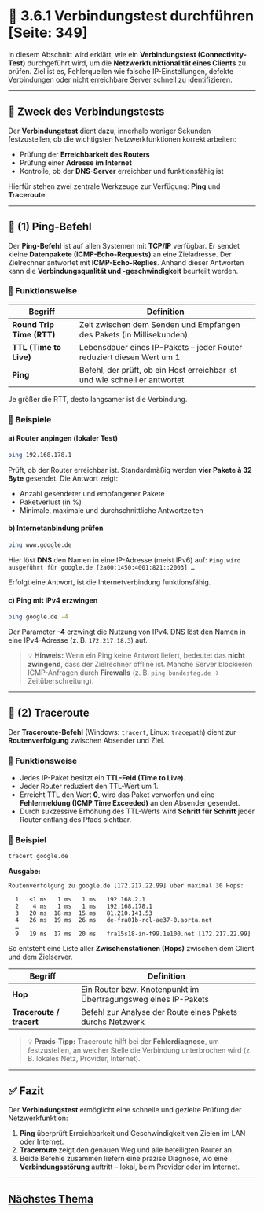 # 📡 3.6.1 Verbindungstest durchführen [Seite: 349]

In diesem Abschnitt wird erklärt, wie ein **Verbindungstest (Connectivity-Test)** durchgeführt wird, um die **Netzwerkfunktionalität eines Clients** zu prüfen. Ziel ist es, Fehlerquellen wie falsche IP-Einstellungen, defekte Verbindungen oder nicht erreichbare Server schnell zu identifizieren.

---

## 🧭 Zweck des Verbindungstests

Der **Verbindungstest** dient dazu, innerhalb weniger Sekunden festzustellen,
ob die wichtigsten Netzwerkfunktionen korrekt arbeiten:

* Prüfung der **Erreichbarkeit des Routers**
* Prüfung einer **Adresse im Internet**
* Kontrolle, ob der **DNS-Server** erreichbar und funktionsfähig ist

Hierfür stehen zwei zentrale Werkzeuge zur Verfügung: **Ping** und **Traceroute**.

---

## 🧩 (1) Ping-Befehl

Der **Ping-Befehl** ist auf allen Systemen mit **TCP/IP** verfügbar.
Er sendet kleine **Datenpakete (ICMP-Echo-Requests)** an eine Zieladresse.
Der Zielrechner antwortet mit **ICMP-Echo-Replies**.
Anhand dieser Antworten kann die **Verbindungsqualität und -geschwindigkeit** beurteilt werden.

### 🔹 Funktionsweise

| Begriff                   | Definition                                                                 |
| ------------------------- | -------------------------------------------------------------------------- |
| **Round Trip Time (RTT)** | Zeit zwischen dem Senden und Empfangen des Pakets (in Millisekunden)       |
| **TTL (Time to Live)**    | Lebensdauer eines IP-Pakets – jeder Router reduziert diesen Wert um 1      |
| **Ping**                  | Befehl, der prüft, ob ein Host erreichbar ist und wie schnell er antwortet |

Je größer die RTT, desto langsamer ist die Verbindung.

### 🔹 Beispiele

#### a) **Router anpingen (lokaler Test)**

```bash
ping 192.168.178.1
```

Prüft, ob der Router erreichbar ist.
Standardmäßig werden **vier Pakete à 32 Byte** gesendet.
Die Antwort zeigt:

* Anzahl gesendeter und empfangener Pakete
* Paketverlust (in %)
* Minimale, maximale und durchschnittliche Antwortzeiten

#### b) **Internetanbindung prüfen**

```bash
ping www.google.de
```

Hier löst **DNS** den Namen in eine IP-Adresse (meist IPv6) auf:
`Ping wird ausgeführt für google.de [2a00:1450:4001:821::2003] …`

Erfolgt eine Antwort, ist die Internetverbindung funktionsfähig.

#### c) **Ping mit IPv4 erzwingen**

```bash
ping google.de -4
```

Der Parameter **-4** erzwingt die Nutzung von IPv4.
DNS löst den Namen in eine IPv4-Adresse (z. B. `172.217.18.3`) auf.

> 💡 **Hinweis:**
> Wenn ein Ping keine Antwort liefert, bedeutet das **nicht zwingend**, dass der Zielrechner offline ist.
> Manche Server blockieren ICMP-Anfragen durch **Firewalls** (z. B. `ping bundestag.de` → Zeitüberschreitung).

---

## 🧮 (2) Traceroute

Der **Traceroute-Befehl** (Windows: `tracert`, Linux: `tracepath`) dient zur **Routenverfolgung** zwischen Absender und Ziel.

### 🔹 Funktionsweise

* Jedes IP-Paket besitzt ein **TTL-Feld (Time to Live)**.
* Jeder Router reduziert den TTL-Wert um 1.
* Erreicht TTL den Wert **0**, wird das Paket verworfen und eine **Fehlermeldung (ICMP Time Exceeded)** an den Absender gesendet.
* Durch sukzessive Erhöhung des TTL-Werts wird **Schritt für Schritt** jeder Router entlang des Pfads sichtbar.

### 🔹 Beispiel

```bash
tracert google.de
```

**Ausgabe:**

```
Routenverfolgung zu google.de [172.217.22.99] über maximal 30 Hops:

  1   <1 ms   1 ms   1 ms   192.168.2.1
  2    4 ms   1 ms   1 ms   192.168.178.1
  3   20 ms  18 ms  15 ms   81.210.141.53
  4   26 ms  19 ms  26 ms   de-fra01b-rcl-ae37-0.aorta.net
  …
  9   19 ms  17 ms  20 ms   fra15s18-in-f99.1e100.net [172.217.22.99]
```

So entsteht eine Liste aller **Zwischenstationen (Hops)** zwischen dem Client und dem Zielserver.

| Begriff                  | Definition                                                     |
| ------------------------ | -------------------------------------------------------------- |
| **Hop**                  | Ein Router bzw. Knotenpunkt im Übertragungsweg eines IP-Pakets |
| **Traceroute / tracert** | Befehl zur Analyse der Route eines Pakets durchs Netzwerk      |

> 💡 **Praxis-Tipp:**
> Traceroute hilft bei der **Fehlerdiagnose**, um festzustellen, an welcher Stelle die Verbindung unterbrochen wird (z. B. lokales Netz, Provider, Internet).

---

## ✅ Fazit

Der **Verbindungstest** ermöglicht eine schnelle und gezielte Prüfung der Netzwerkfunktion:

1. **Ping** überprüft Erreichbarkeit und Geschwindigkeit von Zielen im LAN oder Internet.
2. **Traceroute** zeigt den genauen Weg und alle beteiligten Router an.
3. Beide Befehle zusammen liefern eine präzise Diagnose, wo eine **Verbindungsstörung** auftritt – lokal, beim Provider oder im Internet.

---

## [Nächstes Thema](./3.6.2_Namensaufloesung_pruefen_und_einen_Schnelltest_durchfuehren.md)